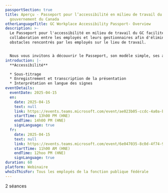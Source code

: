 ```yaml
---
passportSection: true
title: Aperçu - Passeport pour l’accessibilité en milieu de travail du
  gouvernement du Canada
otherLanguageTitle: GC Workplace Accessibility Passport- Overview
description: >-
  Le Passeport pour l'accessibilité en milieu de travail du GC facilite la
  collaboration entre les employés et leurs gestionnaires afin d'éliminer les
  obstacles rencontrés par les employés sur le lieu de travail. 


  Nous vous invitons à découvrir le Passeport, son modèle simple, ses avantages et les nombreuses ressources qui soutiennent sa mise en œuvre.
introduction: |-
  **Accessibilité**

  * Sous-titrage
  * Enregistrement et transcription de la présentation
  * Interprétation en langue des signes
eventDetails:
  eventDate: 2025-04-15
  en:
    date: 2025-04-15
    text: null
    link: https://events.teams.microsoft.com/event/ae023b05-ccdc-4a0a-babf-3b02165472db@d05bc194-94bf-4ad6-ae2e-1db0f2e38f5e
    startTime: 13h00 PM (HNE)
    endTime: 14h00 PM (HNE)
    signLanguage: true
  fr:
    date: 2025-04-15
    text: null
    link: https://events.teams.microsoft.com/event/6e047035-8c0d-4f74-9229-e373e286112a@d05bc194-94bf-4ad6-ae2e-1db0f2e38f5e
    startTime: 11h00 AM (HNE)
    endTime: 12hoo PM (HNE)
    signLanguage: true
duration: 60
platform: Webinaire
whoIsThisFor: Tous les employés de la fonction publique fédérale
---
```

2 séances

